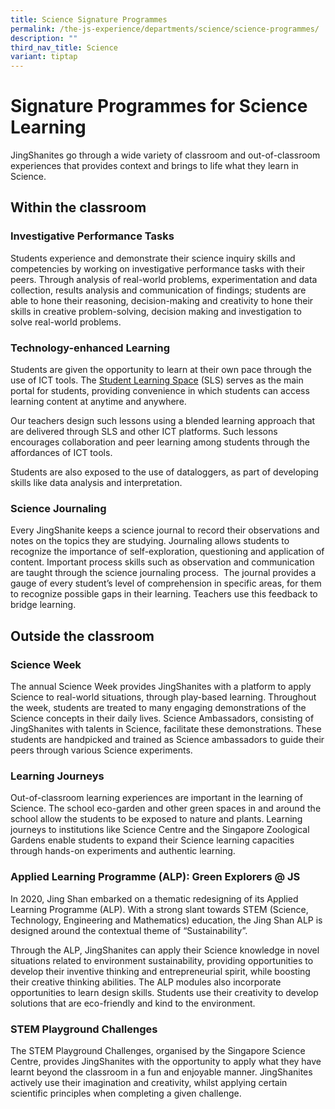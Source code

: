 ```yaml
---
title: Science Signature Programmes
permalink: /the-js-experience/departments/science/science-programmes/
description: ""
third_nav_title: Science
variant: tiptap
---
```

<h1>Signature Programmes for Science Learning</h1>
<p>JingShanites go through a wide variety of classroom and out-of-classroom
experiences that provides context and brings to life what they learn in
Science.</p>
<h2><strong>Within the classroom</strong></h2>
<h3><strong>Investigative Performance Tasks</strong></h3>
<p>Students experience and demonstrate their science inquiry skills and competencies
by working on investigative performance tasks with their peers. Through
analysis of real-world problems, experimentation and data collection, results
analysis and communication of findings; students are able to hone their
reasoning, decision-making and creativity to hone their skills in creative
problem-solving, decision making and investigation to solve real-world
problems.</p>
<h3><strong>Technology-enhanced Learning</strong></h3>
<p>Students are given the opportunity to learn at their own pace through
the use of ICT tools. The <a href="https://www.learning.moe.edu.sg/" rel="noopener noreferrer nofollow" target="_blank">Student Learning Space</a> (SLS)
serves as the main portal for students, providing convenience in which
students can access learning content at anytime and anywhere.</p>
<p>Our teachers design such lessons using a blended learning approach that
are delivered through SLS and other ICT platforms. Such lessons encourages
collaboration and peer learning among students through the affordances
of ICT tools.</p>
<p>Students are also exposed to the use of dataloggers, as part of developing
skills like data analysis and interpretation.</p>
<h3><strong>Science Journaling</strong></h3>
<p>Every JingShanite keeps a science journal to record their observations
and notes on the topics they are studying. Journaling allows students to
recognize the importance of self-exploration, questioning and&nbsp;application
of content.&nbsp;Important process skills such as observation and communication
are taught through the science journaling process. &nbsp;The journal provides
a gauge of every student’s level of comprehension in specific areas, for
them to recognize possible gaps in their learning. Teachers use this feedback
to bridge learning.</p>
<h2><strong>Outside the classroom</strong></h2>
<h3><strong>Science Week</strong></h3>
<p>The annual Science Week provides JingShanites with a platform to apply
Science to real-world situations, through play-based learning. Throughout
the week, students are treated to many engaging demonstrations of the Science
concepts in their daily lives. Science Ambassadors, consisting of JingShanites
with talents in Science, facilitate these demonstrations. These students
are handpicked and trained as Science ambassadors to guide their peers
through various Science experiments.</p>
<h3><strong>Learning Journeys</strong></h3>
<p>Out-of-classroom learning experiences are important in the learning of
Science. The school eco-garden and other green spaces in and around the
school allow the students to be exposed to nature and plants. Learning
journeys to&nbsp;institutions like&nbsp;Science Centre and the Singapore
Zoological Gardens enable students to expand their Science learning capacities
through hands-on experiments and authentic learning.</p>
<h3><strong>Applied Learning Programme (ALP): Green Explorers @ JS</strong></h3>
<p>In 2020, Jing Shan embarked on a thematic redesigning of its Applied Learning
Programme (ALP). With a strong slant towards STEM (Science, Technology,
Engineering and Mathematics) education, the Jing Shan ALP is designed around
the contextual theme of “Sustainability”.</p>
<p>Through the ALP, JingShanites can apply their Science knowledge in novel
situations related to environment sustainability, providing opportunities
to develop their inventive thinking and entrepreneurial spirit, while boosting
their creative thinking abilities. The ALP modules also incorporate opportunities
to learn design skills. Students use their creativity to develop solutions
that are eco-friendly and kind to the environment.</p>
<h3><strong>STEM Playground Challenges</strong></h3>
<p>The STEM Playground Challenges, organised by the Singapore Science Centre,
provides JingShanites with the opportunity to apply what they have learnt
beyond the classroom in a fun and enjoyable manner. JingShanites actively
use their imagination and creativity, whilst applying certain scientific
principles when completing a given challenge.</p>